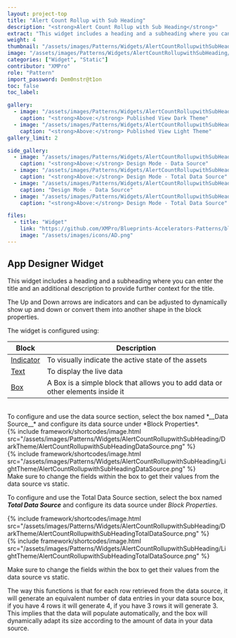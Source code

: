 ```yaml
---
layout: project-top
title: "Alert Count Rollup with Sub Heading"
description: "<strong>Alert Count Rollup with Sub Heading</strong>"
extract: "This widget includes a heading and a subheading where you can enter the title and an additional description to provide further context for the title."
weight: 4
thumbnail: "/assets/images/Patterns/Widgets/AlertCountRollupwithSubHeading/DarkTheme/AlertCountRollupwithSubHeadingPublishedMode.png"
image: "/assets/images/Patterns/Widgets/AlertCountRollupwithSubHeading/DarkTheme/AlertCountRollupwithSubHeadingPublishedMode.png"
categories: ["Widget", "Static"]
contributor: "XMPro"
role: "Pattern"
import_password: Dem0nstr@t1on
toc: false
toc_label: 

gallery:
  - image: "/assets/images/Patterns/Widgets/AlertCountRollupwithSubHeading/DarkTheme/AlertCountRollupwithSubHeadingPublishedMode.png"
    caption: "<strong>Above:</strong> Published View Dark Theme"
  - image: "/assets/images/Patterns/Widgets/AlertCountRollupwithSubHeading/LightTheme/AlertCountRollupwithSubHeadingPublishedMode.png"
    caption: "<strong>Above:</strong> Published View Light Theme"
gallery_limit: 2

side_gallery:
  - image: "/assets/images/Patterns/Widgets/AlertCountRollupwithSubHeading/DarkTheme/AlertCountRollupwithSubHeadingDataSource.png"
    caption: "<strong>Above:</strong> Design Mode - Data Source"
  - image: "/assets/images/Patterns/Widgets/AlertCountRollupwithSubHeading/DarkTheme/AlertCountRollupwithSubHeadingTotalDataSource.png"
    caption: "<strong>Above:</strong> Design Mode - Total Data Source"
  - image: "/assets/images/Patterns/Widgets/AlertCountRollupwithSubHeading/LightTheme/AlertCountRollupwithSubHeadingDataSource.png"
    caption: "Design Mode - Data Source"
  - image: "/assets/images/Patterns/Widgets/AlertCountRollupwithSubHeading/LightTheme/AlertCountRollupwithSubHeadingTotalDataSource.png"
    caption: "<strong>Above:</strong> Design Mode - Total Data Source"

files:
  - title: "Widget"
    link: "https://github.com/XMPro/Blueprints-Accelerators-Patterns/blob/master/Patterns/Widgets/Alert%20Count%20Rollup%20With%20Subheading.xwid"
    image: "/assets/images/icons/AD.png"
---
```


## App Designer Widget
This widget includes a heading and a subheading where you can enter the title and an additional description to provide further context for the title.

The Up and Down arrows are indicators and can be adjusted to dynamically show up and down or convert them into another shape in the block properties.

The widget is configured using: 

| Block                                  | Description                                                  |
| -------------------------------------- | ------------------------------------------------------------ |
| [Indicator](https://documentation.xmpro.com/blocks-toolbox/basic/indicator) | To visually indicate the active state of the assets |
| [Text](https://documentation.xmpro.com/blocks-toolbox/basic/text) | To display the live data |
| [Box](https://documentation.xmpro.com/blocks-toolbox/layout/box-and-data-repeater-box) | A Box is a simple block that allows you to add data or other elements inside it |

<br />
To configure and use the data source section, select the box named *__Data Source__* and configure its data source under *Block Properties*.  
<div class="inline_image">{% include framework/shortcodes/image.html src="/assets/images/Patterns/Widgets/AlertCountRollupwithSubHeading/DarkTheme/AlertCountRollupwithSubHeadingDataSource.png" %}</div>
<div class="inline_image">{% include framework/shortcodes/image.html src="/assets/images/Patterns/Widgets/AlertCountRollupwithSubHeading/LightTheme/AlertCountRollupwithSubHeadingDataSource.png" %}</div>
Make sure to change the fields within the box to get their values from the data source vs static.

To configure and use the Total Data Source section, select the box named *__Total Data Source__* and configure its data source under *Block Properties*.  

<div class="inline_image">{% include framework/shortcodes/image.html src="/assets/images/Patterns/Widgets/AlertCountRollupwithSubHeading/DarkTheme/AlertCountRollupwithSubHeadingTotalDataSource.png" %}</div>
<div class="inline_image">{% include framework/shortcodes/image.html src="/assets/images/Patterns/Widgets/AlertCountRollupwithSubHeading/LightTheme/AlertCountRollupwithSubHeadingTotalDataSource.png" %}</div>

Make sure to change the fields within the box to get their values from the data source vs static.

The way this functions is that for each row retrieved from the data source, it will generate an equivalent number of data entries in your data source box, if you have 4 rows it will generate 4, if you have 3 rows it will generate 3. This implies that the data will populate automatically, and the box will dynamically adapt its size according to the amount of data in your data source.